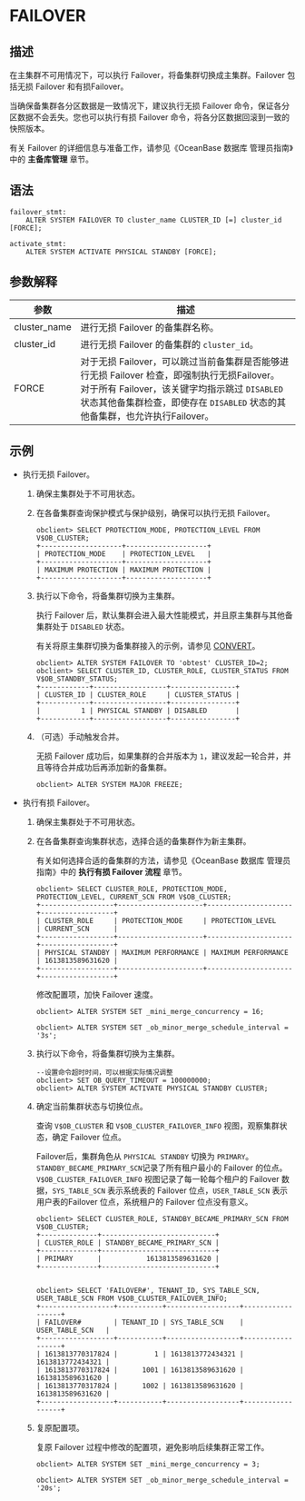 FAILOVER 
=============================



描述 
-----------------------

在主集群不可用情况下，可以执行 Failover，将备集群切换成主集群。Failover 包括无损 Failover 和有损Failover。

当确保备集群各分区数据是一致情况下，建议执行无损 Failover 命令，保证各分区数据不会丢失。您也可以执行有损 Failover 命令，将各分区数据回滚到一致的快照版本。

有关 Failover 的详细信息与准备工作，请参见《OceanBase 数据库 管理员指南》中的 **主备库管理** 章节。

语法 
-----------------------

```unknow
failover_stmt:
    ALTER SYSTEM FAILOVER TO cluster_name CLUSTER_ID [=] cluster_id [FORCE];

activate_stmt:
    ALTER SYSTEM ACTIVATE PHYSICAL STANDBY [FORCE];
```



参数解释 
-------------------------



|      参数      |                                                                        描述                                                                         |
|--------------|---------------------------------------------------------------------------------------------------------------------------------------------------|
| cluster_name | 进行无损 Failover 的备集群名称。                                                                                                                             |
| cluster_id   | 进行无损 Failover 的备集群的 `cluster_id`。                                                                                                                 |
| FORCE        | 对于无损 Failover，可以跳过当前备集群是否能够进行无损 Failover 检查，即强制执行无损Failover。 对于所有 Failover，该关键字均指示跳过 `DISABLED` 状态其他备集群检查，即使存在 `DISABLED` 状态的其他备集群，也允许执行Failover。 |



示例 
-----------------------

* 执行无损 Failover。

  1. 确保主集群处于不可用状态。

     
  
  2. 在各备集群查询保护模式与保护级别，确保可以执行无损 Failover。

     ```unknow
     obclient> SELECT PROTECTION_MODE, PROTECTION_LEVEL FROM V$OB_CLUSTER;
     +--------------------+--------------------+
     | PROTECTION_MODE    | PROTECTION_LEVEL   |
     +--------------------+--------------------+
     | MAXIMUM PROTECTION | MAXIMUM PROTECTION |
     +--------------------+--------------------+
     ```

     
  
  3. 执行以下命令，将备集群切换为主集群。

     执行 Failover 后，默认集群会进入最大性能模式，并且原主集群与其他备集群处于 `DISABLED` 状态。

     有关将原主集群切换为备集群接入的示例，请参见 [CONVERT](/zh-CN/10.sql-reference/5.sql-statement/6.sql-statements-alter-system/7.alter-system-convert.md)。

     ```unknow
     obclient> ALTER SYSTEM FAILOVER TO 'obtest' CLUSTER_ID=2;
     obclient> SELECT CLUSTER_ID, CLUSTER_ROLE, CLUSTER_STATUS FROM V$OB_STANDBY_STATUS;
     +------------+------------------+----------------+
     | CLUSTER_ID | CLUSTER_ROLE     | CLUSTER_STATUS |
     +------------+------------------+----------------+
     |          1 | PHYSICAL STANDBY | DISABLED       |
     +------------+------------------+----------------+
     ```

     
  
  4. （可选）手动触发合并。

     无损 Failover 成功后，如果集群的合并版本为 `1`，建议发起一轮合并，并且等待合并成功后再添加新的备集群。

     ```unknow
     obclient> ALTER SYSTEM MAJOR FREEZE;
     ```

     
  

  

* 执行有损 Failover。

  1. 确保主集群处于不可用状态。

     
  
  2. 在各备集群查询集群状态，选择合适的备集群作为新主集群。

     有关如何选择合适的备集群的方法，请参见《OceanBase 数据库 管理员指南》中的 **执行有损 Failover 流程** 章节。

     ```unknow
     obclient> SELECT CLUSTER_ROLE, PROTECTION_MODE, PROTECTION_LEVEL, CURRENT_SCN FROM V$OB_CLUSTER;
     +------------------+---------------------+---------------------+------------------+
     | CLUSTER_ROLE     | PROTECTION_MODE     | PROTECTION_LEVEL    | CURRENT_SCN      |
     +------------------+---------------------+---------------------+------------------+
     | PHYSICAL STANDBY | MAXIMUM PERFORMANCE | MAXIMUM PERFORMANCE | 1613813589631620 |
     +------------------+---------------------+---------------------+------------------+
     ```

     

     修改配置项，加快 Failover 速度。

     ```unknow
     obclient> ALTER SYSTEM SET _mini_merge_concurrency = 16;
     
     obclient> ALTER SYSTEM SET _ob_minor_merge_schedule_interval = '3s';
     ```

     
  
  3. 执行以下命令，将备集群切换为主集群。

     ```unknow
     --设置命令超时时间，可以根据实际情况调整
     obclient> SET OB_QUERY_TIMEOUT = 100000000;
     obclient> ALTER SYSTEM ACTIVATE PHYSICAL STANDBY CLUSTER;
     ```

     
  
  4. 确定当前集群状态与切换位点。

     查询 `V$OB_CLUSTER` 和 `V$OB_CLUSTER_FAILOVER_INFO` 视图，观察集群状态，确定 Failover 位点。

     Failover后，集群角色从 `PHYSICAL STANDBY` 切换为 `PRIMARY`。`STANDBY_BECAME_PRIMARY_SCN`记录了所有租户最小的 Failover 的位点。`V$OB_CLUSTER_FAILOVER_INFO` 视图记录了每一轮每个租户的 Failover 数据，`SYS_TABLE_SCN` 表示系统表的 Failover 位点，`USER_TABLE_SCN` 表示用户表的Failover 位点，系统租户的 Failover 位点没有意义。

     ```unknow
     obclient> SELECT CLUSTER_ROLE, STANDBY_BECAME_PRIMARY_SCN FROM V$OB_CLUSTER;
     +--------------+----------------------------+
     | CLUSTER_ROLE | STANDBY_BECAME_PRIMARY_SCN |
     +--------------+----------------------------+
     | PRIMARY      |           1613813589631620 |
     +--------------+----------------------------+
     
     
     obclient> SELECT 'FAILOVER#', TENANT_ID, SYS_TABLE_SCN, USER_TABLE_SCN FROM V$OB_CLUSTER_FAILOVER_INFO;
     +------------------+-----------+------------------+------------------+
     | FAILOVER#        | TENANT_ID | SYS_TABLE_SCN    | USER_TABLE_SCN   |
     +------------------+-----------+------------------+------------------+
     | 1613813770317824 |         1 | 1613813772434321 | 1613813772434321 |
     | 1613813770317824 |      1001 | 1613813589631620 | 1613813589631620 |
     | 1613813770317824 |      1002 | 1613813589631620 | 1613813589631620 |
     +------------------+-----------+------------------+------------------+
     ```

     
  
  5. 复原配置项。

     复原 Failover 过程中修改的配置项，避免影响后续集群正常工作。

     ```unknow
     obclient> ALTER SYSTEM SET _mini_merge_concurrency = 3;
     
     obclient> ALTER SYSTEM SET _ob_minor_merge_schedule_interval = '20s';
     ```

     
  

  



